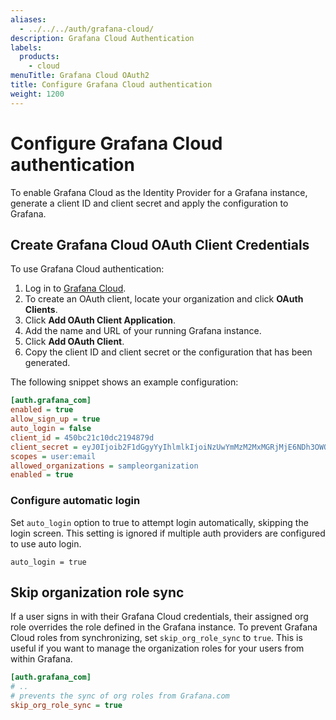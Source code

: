 ```yaml
---
aliases:
  - ../../../auth/grafana-cloud/
description: Grafana Cloud Authentication
labels:
  products:
    - cloud
menuTitle: Grafana Cloud OAuth2
title: Configure Grafana Cloud authentication
weight: 1200
---
```


# Configure Grafana Cloud authentication

To enable Grafana Cloud as the Identity Provider for a Grafana instance, generate a client ID and client secret and apply the configuration to Grafana.

## Create Grafana Cloud OAuth Client Credentials

To use Grafana Cloud authentication:

1. Log in to [Grafana Cloud](/).
1. To create an OAuth client, locate your organization and click **OAuth Clients**.
1. Click **Add OAuth Client Application**.
1. Add the name and URL of your running Grafana instance.
1. Click **Add OAuth Client**.
1. Copy the client ID and client secret or the configuration that has been generated.

The following snippet shows an example configuration:

```ini
[auth.grafana_com]
enabled = true
allow_sign_up = true
auto_login = false
client_id = 450bc21c10dc2194879d
client_secret = eyJ0Ijoib2F1dGgyYyIhlmlkIjoiNzUwYmMzM2MxMGRjMjE6NDh3OWQiLCJ2IjoiZmI1YzVlYmIwYzFmN2ZhYzZmNjIwOGI1NmVkYTRlNWYxMzgwM2NkMiJ9
scopes = user:email
allowed_organizations = sampleorganization
enabled = true
```

### Configure automatic login

Set `auto_login` option to true to attempt login automatically, skipping the login screen.
This setting is ignored if multiple auth providers are configured to use auto login.

```
auto_login = true
```

## Skip organization role sync

If a user signs in with their Grafana Cloud credentials, their assigned org role overrides the role defined in the Grafana instance. To prevent Grafana Cloud roles from synchronizing, set `skip_org_role_sync` to `true`. This is useful if you want to manage the organization roles for your users from within Grafana.

```ini
[auth.grafana_com]
# ..
# prevents the sync of org roles from Grafana.com
skip_org_role_sync = true
```
